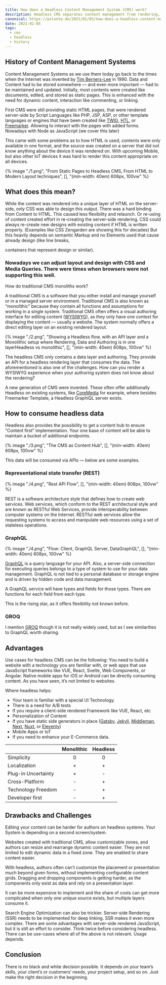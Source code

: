 ```yaml
---
title: How does a Headless Content Management System (CMS) work?
description: Headless CMS separates content management from rendering, offering flexible API-based delivery for diverse platforms. It suits modern web frameworks but challenges content editing and SEO. Choice depends on project needs and team skills.
canonical: https://polente.de/2021/01/05/how-does-a-headless-content-management-system-cmswork/
date: 2021-01-05
tags:
  - cms
  - headless
  - history
---
```


## History of Content Management Systems

Content Management Systems as we use them today go back to the times when the Internet was invented by [Tim Berners-Lee](https://www.w3.org/People/Berners-Lee/#:~:text=A%20graduate%20of%20Oxford%20University,refined%20as%20Web%20technology%20spread.) in 1990. Data and Content had to be stored somewhere — and even more important — had to be maintained and updated. Initially, most contents were created like documents, edited, and stored as static pages. This is enhanced with the need for dynamic content, interaction like commenting, or linking.

First CMS were still providing static HTML pages, that were rendered server-side by Script Languages like PHP, JSP, ASP, or other template languages or engines that have been created like [TWIG](https://github.com/twigphp/Twig), [HTL](https://experienceleague.adobe.com/docs/experience-manager-htl/using/overview.html), or [Freemarker](https://freemarker.apache.org/). Allowing to interact with the pages with added forms. Nowadays with Node as JavaScript (we cover this later)

This came with some problems as to how HTML is used, contents were only available in one format, and the source was created on a server that did not know anything about the device it was rendered on. With upcoming Mobile, but also other IoT devices it was hard to render this content appropriate on all devices.

{% image "./1.png", "From Static Pages to Headless CMS, From HTML to Modern Layout techniques", [], "(min-width: 40em) 608px, 100vw" %}

## What does this mean?

While the content was rendered into a unique layer of HTML on the server-side, only CSS was able to design this output. There was a hard binding from Content to HTML. This caused less flexibility and relaunch. Or re-using of content created effort in re-creating the server-side rendering. CSS could always re-create new designs with existing content if HTML is written properly. (Examples like CSS Zengarden are showing this for decades) But this heavily depends on semantic Markup and no Elements used that cause already design (like line breaks, <div> containers that represent design or similar).

### Nowadays we can adjust layout and design with CSS and Media Queries. There were times when browsers were not supporting this well.

How do traditional CMS monoliths work?

A traditional CMS is a software that you either install and manage yourself or in a managed server environment. Traditional CMS is also known as “monolithic” because they contain all functions and assumptions for working in a single system. Traditional CMS often offers a visual authoring interface for editing content ([WYSIWYG](https://en.wikipedia.org/wiki/WYSIWYG)), as they only have one context for displaying the content — usually a website. The system normally offers a direct editing layer on an existing rendered layout.

{% image "./2.png", "Showing a Headless flow, with an API layer and a Monolithic setup where Rendering, Data and Authoring is in one layerHeadless vs monolithic", [], "(min-width: 40em) 608px, 100vw" %}

The headless CMS only contains a data layer and authoring. They provide an API for a headless rendering layer that consumes the data. The aforementioned is also one of the challenges. How can you render a WYSIWYG experience when your authoring system does not know about the rendering?

A new generation of CMS were invented. These often offer additionally Headless on existing systems, like [CoreMedia](https://www.coremedia.com/en/content-cloud/headless-plus-content-management) for example, where besides Freemarker Template, a Headless GraphiQL server exists.

## How to consume headless data

Headless also provides the possibility to get a content hub to ensure “Content first” implementation. Your one base of content will be able to maintain a bucket of additional endpoints.

{% image "./3.png", "The CMS as Content Hub", [], "(min-width: 40em) 608px, 100vw" %}

This data will be consumed via APIs — below are some examples.

### Representational state transfer (REST)

{% image "./4.png", "Rest API Flow", [], "(min-width: 40em) 608px, 100vw" %}

REST is a software architecture style that defines how to create web services. Web services, which conform to the REST architectural style and are known as RESTful Web Services, provide interoperability between computer systems on the Internet. RESTful web services allow the requesting systems to access and manipulate web resources using a set of stateless operations.

### GraphQL

{% image "./4.png", "Flow: Client, GraphQL Server, DataGraphQL", [], "(min-width: 40em) 608px, 100vw" %}

[GraphQL](https://graphql.org/learn/) is a query language for your API. Also, a server-side connection for executing queries belongs to a type of system to use for your data management. GraphQL is not tied to a personal database or storage engine and is driven by hidden code and data management.

A GraphQL service will have types and fields for those types. There are functions for each field from each type.

This is the rising star, as it offers flexibility not known before.

### GROQ

I mention [GROQ](https://www.sanity.io/docs/groq) though it is not really widely used, but as I see similarities to GraphQL worth sharing.

## Advantages

Use cases for headless CMS can be the following: You need to build a website with a technology you are familiar with, or web apps that use JavaScript frameworks like VUE, React, Svelte, Web Components, or Angular. Native mobile apps for iOS or Android can be directly consuming content. As you have seen, it’s not limited to websites.

Where headless helps:

- Your team is familiar with a special UI Technology.
- There is a need for A/B tests
- If you require a client-side rendered Framework like VUE, React, etc
- Personalization of Content
- If you have static side generators in place ([Gatsby](https://www.gatsbyjs.com/), [Jekyll](https://github.com/onefriendaday/jekyll-example-togetherdigital), [Middleman](https://middlemanapp.com/), [Next](https://nextjs.org/), [Nuxt](https://nuxtjs.org/), or [Eleventy](https://www.11ty.dev/))
- Mobile Apps or IoT
- If you need to enhance your E-Commerce data.

|                     | **Monolithic** | **Headless** |
| ------------------- | :------------: | :----------: |
| Simplicity          |       0        |      0       |
| Localization        |       +        |      +       |
| Plug-in Uncertainty |       +        |      -       |
| Cross-Platform      |       -        |      +       |
| Technology Freedom  |       -        |      +       |
| Developer first     |       -        |      +       |

## Drawbacks and Challenges

Editing your content can be harder for authors on headless systems. Your System is depending on a second screen/system.

Websites created with traditional CMS, allow customizable zones, and authors can resize and rearrange dynamic content easier. They are not limited to edit dynamic data in a fixed zone. They are enabled to share content easier.

With headless, authors often can’t customize the placement or presentation much beyond given forms, without implementing configurable content grids. Dragging and dropping components is getting harder, as the components only exist as data and rely on a presentation layer.

It can be more expensive to implement and the share of costs can get more complicated when only one unique source exists, but multiple layers consume it.

Search Engine Optimization can also be trickier. Server-side Rendering (SSR) needs to be implemented for deep linking. SSR makes it even more complex. There are some advantages with server-side rendered JavaScript, but it is still an effort to consider. Think twice before considering headless. There can be use-cases where all of the above is not relevant. Usage depends.

## Conclusion

There is no black and white decision possible. It depends on your team’s skills, your client’s or customers‘ needs, your project setup, and so on. Just make the right decision in the beginning.
